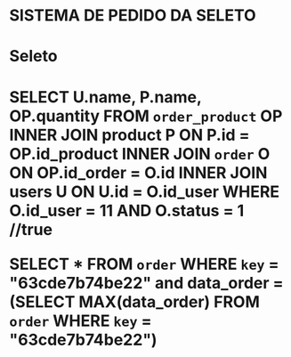 # SISTEMA DE PEDIDO DA SELETO

<h1> Seleto <h1>

SELECT U.name, P.name, OP.quantity FROM `order_product` OP 
INNER JOIN product P 
ON P.id = OP.id_product
INNER JOIN `order` O
ON OP.id_order = O.id
INNER JOIN users U 
ON U.id = O.id_user
WHERE O.id_user = 11
AND O.status = 1 //true

SELECT * FROM `order` WHERE `key` = "63cde7b74be22" and data_order = (SELECT MAX(data_order) FROM `order` WHERE `key` = "63cde7b74be22")